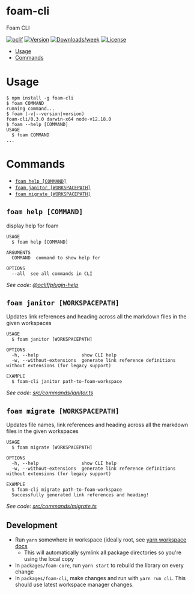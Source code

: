 foam-cli
========

Foam CLI

[![oclif](https://img.shields.io/badge/cli-oclif-brightgreen.svg)](https://oclif.io)
[![Version](https://img.shields.io/npm/v/foam-cli.svg)](https://npmjs.org/package/foam-cli)
[![Downloads/week](https://img.shields.io/npm/dw/foam-cli.svg)](https://npmjs.org/package/foam-cli)
[![License](https://img.shields.io/npm/l/foam-cli.svg)](https://github.com/foambubble/foam/blob/master/package.json)

<!-- toc -->
* [Usage](#usage)
* [Commands](#commands)
<!-- tocstop -->
# Usage
<!-- usage -->
```sh-session
$ npm install -g foam-cli
$ foam COMMAND
running command...
$ foam (-v|--version|version)
foam-cli/0.3.0 darwin-x64 node-v12.18.0
$ foam --help [COMMAND]
USAGE
  $ foam COMMAND
...
```
<!-- usagestop -->
# Commands
<!-- commands -->
* [`foam help [COMMAND]`](#foam-help-command)
* [`foam janitor [WORKSPACEPATH]`](#foam-janitor-workspacepath)
* [`foam migrate [WORKSPACEPATH]`](#foam-migrate-workspacepath)

## `foam help [COMMAND]`

display help for foam

```
USAGE
  $ foam help [COMMAND]

ARGUMENTS
  COMMAND  command to show help for

OPTIONS
  --all  see all commands in CLI
```

_See code: [@oclif/plugin-help](https://github.com/oclif/plugin-help/blob/v3.1.0/src/commands/help.ts)_

## `foam janitor [WORKSPACEPATH]`

Updates link references and heading across all the markdown files in the given workspaces

```
USAGE
  $ foam janitor [WORKSPACEPATH]

OPTIONS
  -h, --help                show CLI help
  -w, --without-extensions  generate link reference definitions without extensions (for legacy support)

EXAMPLE
  $ foam-cli janitor path-to-foam-workspace
```

_See code: [src/commands/janitor.ts](https://github.com/foambubble/foam/blob/v0.3.0/src/commands/janitor.ts)_

## `foam migrate [WORKSPACEPATH]`

Updates file names, link references and heading across all the markdown files in the given workspaces

```
USAGE
  $ foam migrate [WORKSPACEPATH]

OPTIONS
  -h, --help                show CLI help
  -w, --without-extensions  generate link reference definitions without extensions (for legacy support)

EXAMPLE
  $ foam-cli migrate path-to-foam-workspace
  Successfully generated link references and heading!
```

_See code: [src/commands/migrate.ts](https://github.com/foambubble/foam/blob/v0.3.0/src/commands/migrate.ts)_
<!-- commandsstop -->

## Development

- Run `yarn` somewhere in workspace (ideally root, see [yarn workspace docs](https://classic.yarnpkg.com/en/docs/workspaces/)
  - This will automatically symlink all package directories so you're using the local copy
- In `packages/foam-core`, run `yarn start` to rebuild the library on every change
- In `packages/foam-cli`, make changes and run with `yarn run cli`. This should use latest workspace manager changes.

